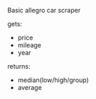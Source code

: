 Basic allegro car scraper

gets:
- price
- mileage
- year

returns:
- median(low/high/group)
- average

